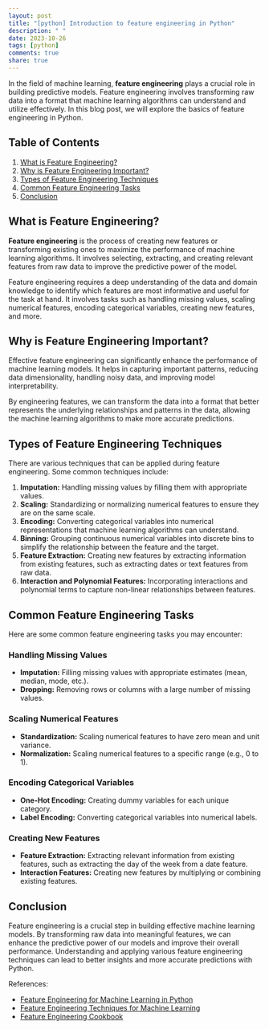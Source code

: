 ```yaml
---
layout: post
title: "[python] Introduction to feature engineering in Python"
description: " "
date: 2023-10-26
tags: [python]
comments: true
share: true
---
```


In the field of machine learning, **feature engineering** plays a crucial role in building predictive models. Feature engineering involves transforming raw data into a format that machine learning algorithms can understand and utilize effectively. In this blog post, we will explore the basics of feature engineering in Python.

## Table of Contents
1. [What is Feature Engineering?](#what-is-feature-engineering)
2. [Why is Feature Engineering Important?](#why-is-feature-engineering-important)
3. [Types of Feature Engineering Techniques](#types-of-feature-engineering-techniques)
4. [Common Feature Engineering Tasks](#common-feature-engineering-tasks)
5. [Conclusion](#conclusion)

## What is Feature Engineering? <a name="what-is-feature-engineering"></a>

**Feature engineering** is the process of creating new features or transforming existing ones to maximize the performance of machine learning algorithms. It involves selecting, extracting, and creating relevant features from raw data to improve the predictive power of the model.

Feature engineering requires a deep understanding of the data and domain knowledge to identify which features are most informative and useful for the task at hand. It involves tasks such as handling missing values, scaling numerical features, encoding categorical variables, creating new features, and more.

## Why is Feature Engineering Important? <a name="why-is-feature-engineering-important"></a>

Effective feature engineering can significantly enhance the performance of machine learning models. It helps in capturing important patterns, reducing data dimensionality, handling noisy data, and improving model interpretability.

By engineering features, we can transform the data into a format that better represents the underlying relationships and patterns in the data, allowing the machine learning algorithms to make more accurate predictions.

## Types of Feature Engineering Techniques <a name="types-of-feature-engineering-techniques"></a>

There are various techniques that can be applied during feature engineering. Some common techniques include:

1. **Imputation:** Handling missing values by filling them with appropriate values.
2. **Scaling:** Standardizing or normalizing numerical features to ensure they are on the same scale.
3. **Encoding:** Converting categorical variables into numerical representations that machine learning algorithms can understand.
4. **Binning:** Grouping continuous numerical variables into discrete bins to simplify the relationship between the feature and the target.
5. **Feature Extraction:** Creating new features by extracting information from existing features, such as extracting dates or text features from raw data.
6. **Interaction and Polynomial Features:** Incorporating interactions and polynomial terms to capture non-linear relationships between features.

## Common Feature Engineering Tasks <a name="common-feature-engineering-tasks"></a>

Here are some common feature engineering tasks you may encounter:

### Handling Missing Values
- **Imputation:** Filling missing values with appropriate estimates (mean, median, mode, etc.).
- **Dropping:** Removing rows or columns with a large number of missing values.

### Scaling Numerical Features
- **Standardization:** Scaling numerical features to have zero mean and unit variance.
- **Normalization:** Scaling numerical features to a specific range (e.g., 0 to 1).

### Encoding Categorical Variables
- **One-Hot Encoding:** Creating dummy variables for each unique category.
- **Label Encoding:** Converting categorical variables into numerical labels.

### Creating New Features
- **Feature Extraction:** Extracting relevant information from existing features, such as extracting the day of the week from a date feature.
- **Interaction Features:** Creating new features by multiplying or combining existing features.

## Conclusion <a name="conclusion"></a>

Feature engineering is a crucial step in building effective machine learning models. By transforming raw data into meaningful features, we can enhance the predictive power of our models and improve their overall performance. Understanding and applying various feature engineering techniques can lead to better insights and more accurate predictions with Python.

References:
- [Feature Engineering for Machine Learning in Python](https://machinelearningmastery.com/discover-feature-engineering-how-to-engineer-features-and-how-to-get-good-at-it/)
- [Feature Engineering Techniques for Machine Learning](https://www.analyticsvidhya.com/blog/2018/08/guide-automated-feature-engineering-featuretools-python/)
- [Feature Engineering Cookbook](https://github.com/ResidentMario/feature-engineering-book)